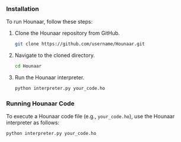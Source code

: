 ### Installation

To run Hounaar, follow these steps:
1. Clone the Hounaar repository from GitHub.
    ```bash
    git clone https://github.com/username/Hounaar.git
    ```
2. Navigate to the cloned directory.
    ```bash
    cd Hounaar
    ```
3. Run the Hounaar interpreter.
    ```bash
    python interpreter.py your_code.ho
    ```

### Running Hounaar Code

To execute a Hounaar code file (e.g., `your_code.ho`), use the Hounaar interpreter as follows:
```bash
python interpreter.py your_code.ho
```